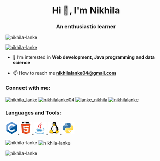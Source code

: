 
<!---
nikhila-lanke/nikhila-lanke is a ✨ special ✨ repository because its `README.md` (this file) appears on your GitHub profile.
You can click the Preview link to take a look at your changes.
--->
<h1 align="center">Hi 👋, I'm Nikhila</h1>
<h3 align="center">An enthusiastic learner</h3>

<p align="left"> <img src="https://komarev.com/ghpvc/?username=nikhila-lanke&label=Profile%20views&color=0e75b6&style=flat" alt="nikhila-lanke" /> </p>

<p align="left"> <a href="https://github.com/ryo-ma/github-profile-trophy"><img src="https://github-profile-trophy.vercel.app/?username=nikhila-lanke" alt="nikhila-lanke" /></a> </p>

- 🌱 I’m interested in **Web development, Java programming and data science**

- 📫 How to reach me **nikhilalanke04@gmail.com**

<h3 align="left">Connect with me:</h3>
<p align="left">
<a href="https://www.codechef.com/users/nikhila_lanke" target="blank"><img align="center" src="https://cdn.jsdelivr.net/npm/simple-icons@3.1.0/icons/codechef.svg" alt="nikhila_lanke" height="30" width="40" /></a>
<a href="https://www.hackerrank.com/nikhilalanke04" target="blank"><img align="center" src="https://raw.githubusercontent.com/rahuldkjain/github-profile-readme-generator/master/src/images/icons/Social/hackerrank.svg" alt="nikhilalanke04" height="30" width="40" /></a>
<a href="https://www.leetcode.com/lanke_nikhila" target="blank"><img align="center" src="https://raw.githubusercontent.com/rahuldkjain/github-profile-readme-generator/master/src/images/icons/Social/leet-code.svg" alt="lanke_nikhila" height="30" width="40" /></a>
<a href="https://auth.geeksforgeeks.org/user/nikhilalanke" target="blank"><img align="center" src="https://raw.githubusercontent.com/rahuldkjain/github-profile-readme-generator/master/src/images/icons/Social/geeks-for-geeks.svg" alt="nikhilalanke" height="30" width="40" /></a>
</p>

<h3 align="left">Languages and Tools:</h3>
<p align="left"> <a href="https://www.cprogramming.com/" target="_blank" rel="noreferrer"> <img src="https://raw.githubusercontent.com/devicons/devicon/master/icons/c/c-original.svg" alt="c" width="40" height="40"/> </a> <a href="https://www.w3.org/html/" target="_blank" rel="noreferrer"> <img src="https://raw.githubusercontent.com/devicons/devicon/master/icons/html5/html5-original-wordmark.svg" alt="html5" width="40" height="40"/> </a> <a href="https://www.java.com" target="_blank" rel="noreferrer"> <img src="https://raw.githubusercontent.com/devicons/devicon/master/icons/java/java-original.svg" alt="java" width="40" height="40"/> </a> <a href="https://www.linux.org/" target="_blank" rel="noreferrer"> <img src="https://raw.githubusercontent.com/devicons/devicon/master/icons/linux/linux-original.svg" alt="linux" width="40" height="40"/> </a> <a href="https://www.python.org" target="_blank" rel="noreferrer"> <img src="https://raw.githubusercontent.com/devicons/devicon/master/icons/python/python-original.svg" alt="python" width="40" height="40"/> </a> </p>

<p><img align="left" src="https://github-readme-stats.vercel.app/api/top-langs?username=nikhila-lanke&show_icons=true&locale=en&layout=compact" alt="nikhila-lanke" /></p>

<p>&nbsp;<img align="center" src="https://github-readme-stats.vercel.app/api?username=nikhila-lanke&show_icons=true&locale=en" alt="nikhila-lanke" /></p>

<p><img align="center" src="https://github-readme-streak-stats.herokuapp.com/?user=nikhila-lanke&" alt="nikhila-lanke" /></p>

